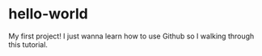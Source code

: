 # hello-world
My first project!
I just wanna learn how to use Github so I walking through this tutorial.
